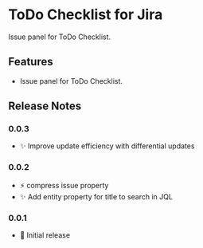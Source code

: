 # ToDo Checklist for Jira

Issue panel for ToDo Checklist.

## Features

- Issue panel for ToDo Checklist.

## Release Notes

### 0.0.3

- ✨ Improve update efficiency with differential updates

### 0.0.2

- ⚡️ compress issue property
- ✨ Add entity property for title to search in JQL

### 0.0.1

- 🎉 Initial release
